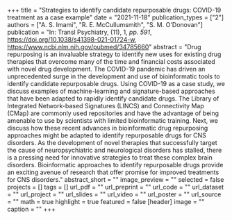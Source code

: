 +++
title = "Strategies to identify candidate repurposable drugs: COVID-19 treatment as a case example"
date = "2021-11-18"
publication_types = ["2"]
authors = ["A. S. Imami", "R. E. McCullumsmith", "S. M. O'Donovan"]
publication = "In: Transl Psychiatry, (11), 1, _pp. 591_, https://doi.org/10.1038/s41398-021-01724-w, https://www.ncbi.nlm.nih.gov/pubmed/34785660"
abstract = "Drug repurposing is an invaluable strategy to identify new uses for existing drug therapies that overcome many of the time and financial costs associated with novel drug development. The COVID-19 pandemic has driven an unprecedented surge in the development and use of bioinformatic tools to identify candidate repurposable drugs. Using COVID-19 as a case study, we discuss examples of machine-learning and signature-based approaches that have been adapted to rapidly identify candidate drugs. The Library of Integrated Network-based Signatures (LINCS) and Connectivity Map (CMap) are commonly used repositories and have the advantage of being amenable to use by scientists with limited bioinformatic training. Next, we discuss how these recent advances in bioinformatic drug repurposing approaches might be adapted to identify repurposable drugs for CNS disorders. As the development of novel therapies that successfully target the cause of neuropsychiatric and neurological disorders has stalled, there is a pressing need for innovative strategies to treat these complex brain disorders. Bioinformatic approaches to identify repurposable drugs provide an exciting avenue of research that offer promise for improved treatments for CNS disorders."
abstract_short = ""
image_preview = ""
selected = false
projects = []
tags = []
url_pdf = ""
url_preprint = ""
url_code = ""
url_dataset = ""
url_project = ""
url_slides = ""
url_video = ""
url_poster = ""
url_source = ""
math = true
highlight = true
featured = false
[header]
image = ""
caption = ""
+++
